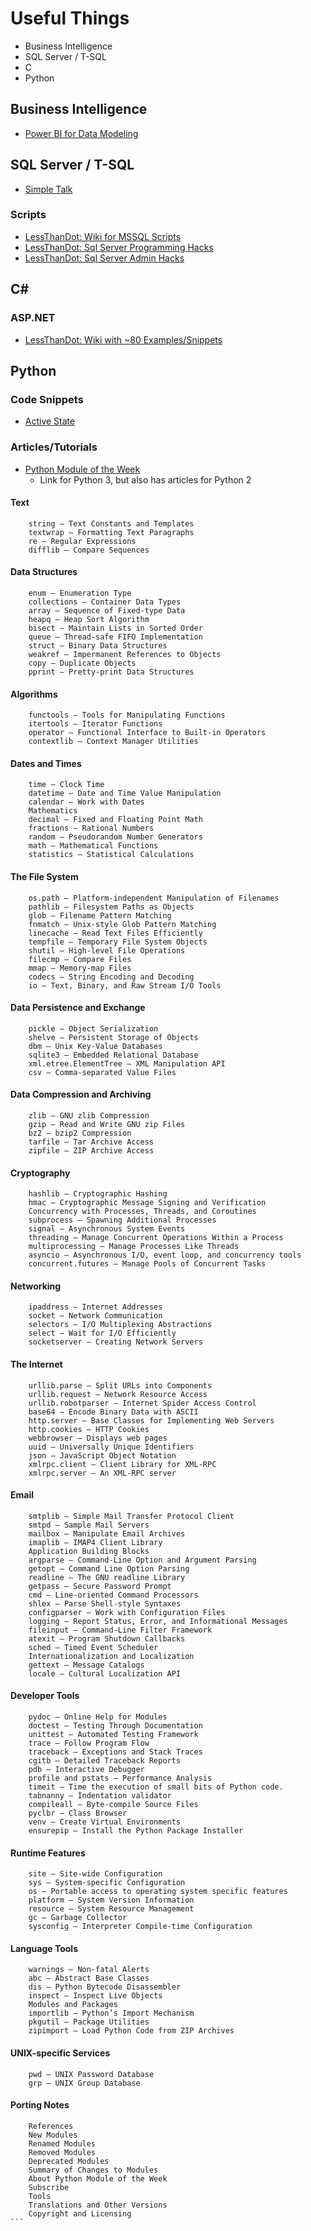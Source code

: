 Useful Things
========

<!-- MarkdownTOC -->

- Business Intelligence
- SQL Server / T-SQL
- C
- Python

<!-- /MarkdownTOC -->



## Business Intelligence

- [Power BI for Data Modeling](https://www.simple-talk.com/sql/bi/power-bi-data-modelling/)


## SQL Server / T-SQL

- [Simple Talk](https://www.simple-talk.com/)


### Scripts

- [LessThanDot: Wiki for MSSQL Scripts](http://wiki.lessthandot.com/index.php/Category:Microsoft_SQL_Server)
- [LessThanDot: Sql Server Programming Hacks](http://wiki.lessthandot.com/index.php/SQL_Server_Programming_Hacks_-_100%2B_List)
- [LessThanDot: Sql Server Admin Hacks](http://wiki.lessthandot.com/index.php/SQL_Server_Admin_Hacks)


## C#

### ASP.NET

- [LessThanDot: Wiki with ~80 Examples/Snippets](http://wiki.lessthandot.com/index.php/Category:ASP.NET)


## Python

### Code Snippets

- [Active State](https://code.activestate.com/)

### Articles/Tutorials

- [Python Module of the Week](https://pymotw.com/3/)
    - Link for Python 3, but also has articles for Python 2


#### Text

        string — Text Constants and Templates
        textwrap — Formatting Text Paragraphs
        re — Regular Expressions
        difflib — Compare Sequences

#### Data Structures

        enum – Enumeration Type
        collections — Container Data Types
        array — Sequence of Fixed-type Data
        heapq – Heap Sort Algorithm
        bisect — Maintain Lists in Sorted Order
        queue — Thread-safe FIFO Implementation
        struct — Binary Data Structures
        weakref — Impermanent References to Objects
        copy — Duplicate Objects
        pprint — Pretty-print Data Structures

####  Algorithms

        functools — Tools for Manipulating Functions
        itertools — Iterator Functions
        operator — Functional Interface to Built-in Operators
        contextlib — Context Manager Utilities

#### Dates and Times

        time — Clock Time
        datetime — Date and Time Value Manipulation
        calendar — Work with Dates
        Mathematics
        decimal — Fixed and Floating Point Math
        fractions — Rational Numbers
        random — Pseudorandom Number Generators
        math — Mathematical Functions
        statistics — Statistical Calculations

#### The File System

        os.path — Platform-independent Manipulation of Filenames
        pathlib — Filesystem Paths as Objects
        glob — Filename Pattern Matching
        fnmatch — Unix-style Glob Pattern Matching
        linecache — Read Text Files Efficiently
        tempfile — Temporary File System Objects
        shutil — High-level File Operations
        filecmp — Compare Files
        mmap — Memory-map Files
        codecs — String Encoding and Decoding
        io — Text, Binary, and Raw Stream I/O Tools

#### Data Persistence and Exchange

        pickle — Object Serialization
        shelve — Persistent Storage of Objects
        dbm — Unix Key-Value Databases
        sqlite3 — Embedded Relational Database
        xml.etree.ElementTree — XML Manipulation API
        csv — Comma-separated Value Files

#### Data Compression and Archiving

        zlib — GNU zlib Compression
        gzip — Read and Write GNU zip Files
        bz2 — bzip2 Compression
        tarfile — Tar Archive Access
        zipfile — ZIP Archive Access

#### Cryptography

        hashlib — Cryptographic Hashing
        hmac — Cryptographic Message Signing and Verification
        Concurrency with Processes, Threads, and Coroutines
        subprocess — Spawning Additional Processes
        signal — Asynchronous System Events
        threading — Manage Concurrent Operations Within a Process
        multiprocessing — Manage Processes Like Threads
        asyncio — Asynchronous I/O, event loop, and concurrency tools
        concurrent.futures — Manage Pools of Concurrent Tasks

#### Networking

        ipaddress — Internet Addresses
        socket — Network Communication
        selectors — I/O Multiplexing Abstractions
        select — Wait for I/O Efficiently
        socketserver — Creating Network Servers

#### The Internet

        urllib.parse — Split URLs into Components
        urllib.request — Network Resource Access
        urllib.robotparser — Internet Spider Access Control
        base64 — Encode Binary Data with ASCII
        http.server — Base Classes for Implementing Web Servers
        http.cookies — HTTP Cookies
        webbrowser — Displays web pages
        uuid — Universally Unique Identifiers
        json — JavaScript Object Notation
        xmlrpc.client — Client Library for XML-RPC
        xmlrpc.server — An XML-RPC server

#### Email

        smtplib — Simple Mail Transfer Protocol Client
        smtpd — Sample Mail Servers
        mailbox — Manipulate Email Archives
        imaplib — IMAP4 Client Library
        Application Building Blocks
        argparse — Command-Line Option and Argument Parsing
        getopt — Command Line Option Parsing
        readline — The GNU readline Library
        getpass — Secure Password Prompt
        cmd — Line-oriented Command Processors
        shlex — Parse Shell-style Syntaxes
        configparser — Work with Configuration Files
        logging — Report Status, Error, and Informational Messages
        fileinput — Command-Line Filter Framework
        atexit — Program Shutdown Callbacks
        sched — Timed Event Scheduler
        Internationalization and Localization
        gettext — Message Catalogs
        locale — Cultural Localization API

#### Developer Tools

        pydoc — Online Help for Modules
        doctest — Testing Through Documentation
        unittest — Automated Testing Framework
        trace — Follow Program Flow
        traceback — Exceptions and Stack Traces
        cgitb — Detailed Traceback Reports
        pdb — Interactive Debugger
        profile and pstats — Performance Analysis
        timeit — Time the execution of small bits of Python code.
        tabnanny — Indentation validator
        compileall — Byte-compile Source Files
        pyclbr — Class Browser
        venv — Create Virtual Environments
        ensurepip — Install the Python Package Installer

#### Runtime Features

        site — Site-wide Configuration
        sys — System-specific Configuration
        os — Portable access to operating system specific features
        platform — System Version Information
        resource — System Resource Management
        gc — Garbage Collector
        sysconfig — Interpreter Compile-time Configuration

#### Language Tools

        warnings — Non-fatal Alerts
        abc — Abstract Base Classes
        dis — Python Bytecode Disassembler
        inspect — Inspect Live Objects
        Modules and Packages
        importlib — Python’s Import Mechanism
        pkgutil — Package Utilities
        zipimport — Load Python Code from ZIP Archives

#### UNIX-specific Services

        pwd — UNIX Password Database
        grp — UNIX Group Database

#### Porting Notes

        References
        New Modules
        Renamed Modules
        Removed Modules
        Deprecated Modules
        Summary of Changes to Modules
        About Python Module of the Week
        Subscribe
        Tools
        Translations and Other Versions
        Copyright and Licensing
    ```
